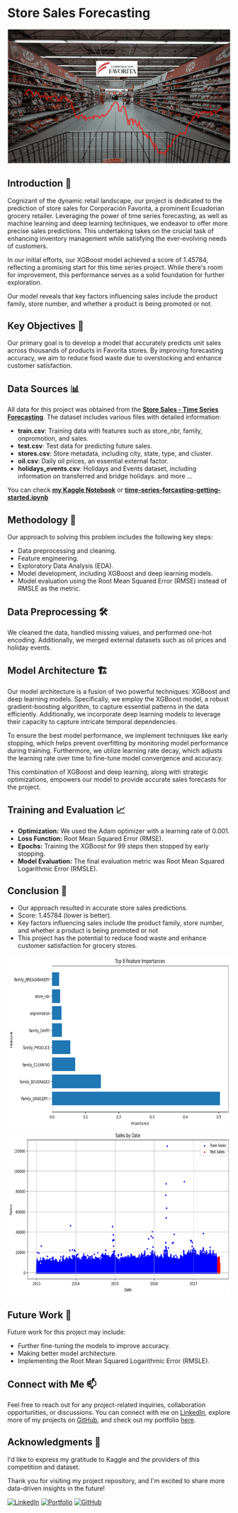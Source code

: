 # Store Sales Forecasting

![Project Image](https://github.com/AmirFARES/Store-Sales-Forecasting/blob/main/imgs/logo.png)

## Introduction 🌟

Cognizant of the dynamic retail landscape, our project is dedicated to the prediction of store sales for Corporación Favorita, a prominent Ecuadorian grocery retailer. Leveraging the power of time series forecasting, as well as machine learning and deep learning techniques, we endeavor to offer more precise sales predictions. This undertaking takes on the crucial task of enhancing inventory management while satisfying the ever-evolving needs of customers.

In our initial efforts, our XGBoost model achieved a score of 1.45784, reflecting a promising start for this time series project. While there's room for improvement, this performance serves as a solid foundation for further exploration.

Our model reveals that key factors influencing sales include the product family, store number, and whether a product is being promoted or not.

## Key Objectives 🎯

Our primary goal is to develop a model that accurately predicts unit sales across thousands of products in Favorita stores. By improving forecasting accuracy, we aim to reduce food waste due to overstocking and enhance customer satisfaction.

## Data Sources 📊

All data for this project was obtained from the [**Store Sales - Time Series Forecasting**](https://www.kaggle.com/competitions/store-sales-time-series-forecasting/data). The dataset includes various files with detailed information:

- **train.csv**: Training data with features such as store_nbr, family, onpromotion, and sales.
- **test.csv**: Test data for predicting future sales.
- **stores.csv**: Store metadata, including city, state, type, and cluster.
- **oil.csv**: Daily oil prices, an essential external factor.
- **holidays_events.csv**: Holidays and Events dataset, including information on transferred and bridge holidays.
and more ...

You can check [**my Kaggle Notebook**](https://www.kaggle.com/code/amirfares/time-series-forcasting-getting-started) or [**time-series-forcasting-getting-started.ipynb**](https://github.com/AmirFARES/Store-Sales-Forecasting/blob/main/time-series-forcasting-getting-started.ipynb)

## Methodology 🚀

Our approach to solving this problem includes the following key steps:
- Data preprocessing and cleaning.
- Feature engineering.
- Exploratory Data Analysis (EDA).
- Model development, including XGBoost and deep learning models.
- Model evaluation using the Root Mean Squared Error (RMSE) instead of RMSLE as the metric.

## Data Preprocessing 🛠️

We cleaned the data, handled missing values, and performed one-hot encoding. Additionally, we merged external datasets such as oil prices and holiday events.

## Model Architecture 🏗️

Our model architecture is a fusion of two powerful techniques: XGBoost and deep learning models. Specifically, we employ the XGBoost model, a robust gradient-boosting algorithm, to capture essential patterns in the data efficiently. Additionally, we incorporate deep learning models to leverage their capacity to capture intricate temporal dependencies.

To ensure the best model performance, we implement techniques like early stopping, which helps prevent overfitting by monitoring model performance during training. Furthermore, we utilize learning rate decay, which adjusts the learning rate over time to fine-tune model convergence and accuracy.

This combination of XGBoost and deep learning, along with strategic optimizations, empowers our model to provide accurate sales forecasts for the project.

## Training and Evaluation 📈

- **Optimization:** We used the Adam optimizer with a learning rate of 0.001.
- **Loss Function:** Root Mean Squared Error (RMSE).
- **Epochs:** Training the XGBoost for 99 steps then stopped by early stopping.
- **Model Evaluation:** The final evaluation metric was Root Mean Squared Logarithmic Error (RMSLE).

## Conclusion 🎯

- Our approach resulted in accurate store sales predictions.
- Score: 1.45784 (lower is better).
- Key factors influencing sales include the product family, store number, and whether a product is being promoted or not
- This project has the potential to reduce food waste and enhance customer satisfaction for grocery stores.
<img src="https://github.com/AmirFARES/Store-Sales-Forecasting/blob/main/imgs/FeatureImportance.png" alt="Line Chart" width="700" height="390">

<img src="https://github.com/AmirFARES/Store-Sales-Forecasting/blob/main/imgs/PredictionsPlotted.png" alt="Line Chart" width="700" height="371">  

## Future Work 🚧

Future work for this project may include:
- Further fine-tuning the models to improve accuracy.
- Making better model architecture.
- Implementing the Root Mean Squared Logarithmic Error (RMSLE).

## Connect with Me 📫

Feel free to reach out for any project-related inquiries, collaboration opportunities, or discussions. You can connect with me on [LinkedIn](https://www.linkedin.com/in/amir-f), explore more of my projects on [GitHub](https://github.com/AmirFARES), and check out my portfolio [here](https://amirfares.github.io/).

## Acknowledgments 🙏

I'd like to express my gratitude to Kaggle and the providers of this competition and dataset.

Thank you for visiting my project repository, and I'm excited to share more data-driven insights in the future!

[![LinkedIn](https://img.shields.io/badge/LinkedIn-Connect-blue)](https://www.linkedin.com/in/amir-f)
[![Portfolio](https://img.shields.io/badge/Portfolio-Visit-orange)](https://amirfares.github.io/)
[![GitHub](https://img.shields.io/badge/GitHub-Follow-green)](https://github.com/AmirFARES)
